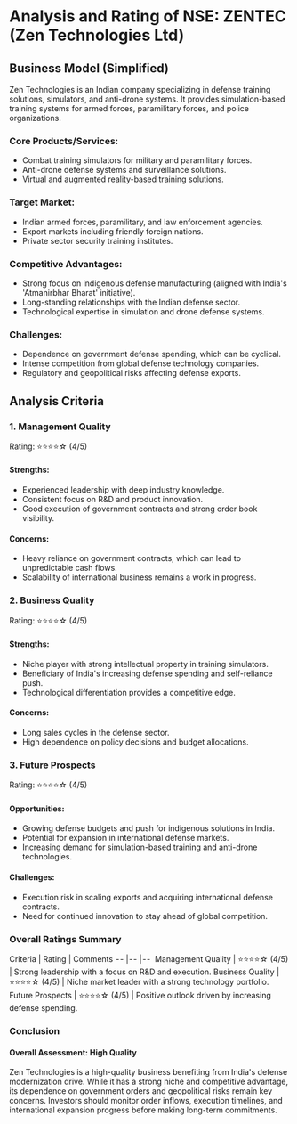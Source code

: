 # Analysis and Rating of NSE: ZENTEC (Zen Technologies Ltd)

## Business Model (Simplified)
Zen Technologies is an Indian company specializing in defense training solutions, simulators, and anti-drone systems. It provides simulation-based training systems for armed forces, paramilitary forces, and police organizations.

### Core Products/Services:
- Combat training simulators for military and paramilitary forces.
- Anti-drone defense systems and surveillance solutions.
- Virtual and augmented reality-based training solutions.

### Target Market:
- Indian armed forces, paramilitary, and law enforcement agencies.
- Export markets including friendly foreign nations.
- Private sector security training institutes.

### Competitive Advantages:
- Strong focus on indigenous defense manufacturing (aligned with India's 'Atmanirbhar Bharat' initiative).
- Long-standing relationships with the Indian defense sector.
- Technological expertise in simulation and drone defense systems.

### Challenges:
- Dependence on government defense spending, which can be cyclical.
- Intense competition from global defense technology companies.
- Regulatory and geopolitical risks affecting defense exports.

## Analysis Criteria
### 1. Management Quality
Rating: ⭐⭐⭐⭐☆ (4/5)
#### Strengths:
- Experienced leadership with deep industry knowledge.
- Consistent focus on R&D and product innovation.
- Good execution of government contracts and strong order book visibility.

#### Concerns:
- Heavy reliance on government contracts, which can lead to unpredictable cash flows.
- Scalability of international business remains a work in progress.

### 2. Business Quality
Rating: ⭐⭐⭐⭐☆ (4/5)
#### Strengths:
- Niche player with strong intellectual property in training simulators.
- Beneficiary of India's increasing defense spending and self-reliance push.
- Technological differentiation provides a competitive edge.

#### Concerns:
- Long sales cycles in the defense sector.
- High dependence on policy decisions and budget allocations.

### 3. Future Prospects
Rating: ⭐⭐⭐⭐☆ (4/5)
#### Opportunities:
- Growing defense budgets and push for indigenous solutions in India.
- Potential for expansion in international defense markets.
- Increasing demand for simulation-based training and anti-drone technologies.

#### Challenges:
- Execution risk in scaling exports and acquiring international defense contracts.
- Need for continued innovation to stay ahead of global competition.

### Overall Ratings Summary
Criteria | Rating | Comments
 - - | - - | - - 
Management Quality | ⭐⭐⭐⭐☆ (4/5) | Strong leadership with a focus on R&D and execution.
Business Quality | ⭐⭐⭐⭐☆ (4/5) | Niche market leader with a strong technology portfolio.
Future Prospects | ⭐⭐⭐⭐☆ (4/5) | Positive outlook driven by increasing defense spending.

### Conclusion
#### Overall Assessment: High Quality
Zen Technologies is a high-quality business benefiting from India's defense modernization drive. While it has a strong niche and competitive advantage, its dependence on government orders and geopolitical risks remain key concerns. Investors should monitor order inflows, execution timelines, and international expansion progress before making long-term commitments.
